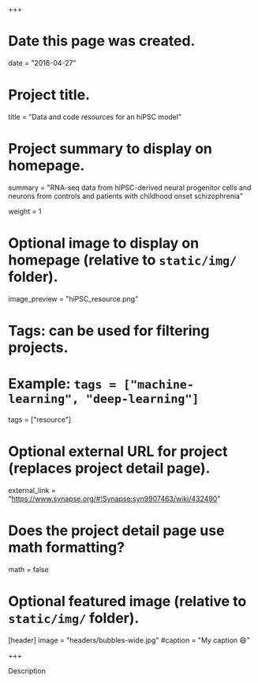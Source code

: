 +++
# Date this page was created.
date = "2016-04-27"

# Project title.
title = "Data and code resources for an hiPSC model"

# Project summary to display on homepage.
summary = "RNA-seq data from hiPSC-derived neural progenitor cells and neurons from controls and patients with childhood onset schizophrenia"

weight = 1

# Optional image to display on homepage (relative to `static/img/` folder).
image_preview = "hiPSC_resource.png"

# Tags: can be used for filtering projects.
# Example: `tags = ["machine-learning", "deep-learning"]`
tags = ["resource"]

# Optional external URL for project (replaces project detail page).
external_link = "https://www.synapse.org/#!Synapse:syn9907463/wiki/432490"

# Does the project detail page use math formatting?
math = false

# Optional featured image (relative to `static/img/` folder).
[header]
image = "headers/bubbles-wide.jpg"
#caption = "My caption :smile:"

+++

Description
